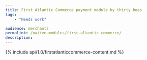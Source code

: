 ```yaml
---
title: First Atlantic Commerce payment module by thirty bees
tags:
    - "Needs work"

audience: merchants
permalink: /native-modules/first-altantic-commerce/
description:
---
```


{% include api/1.0/firstatlanticcommerce-content.md %}